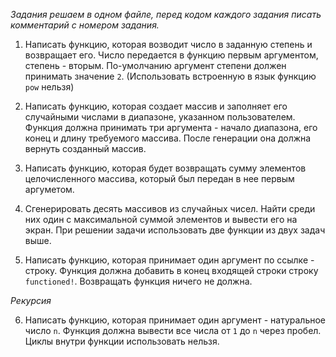 _Задания решаем в одном файле, перед кодом каждого задания писать комментарий с номером задания._


1. Написать функцию, которая возводит число в заданную степень и возвращает его. Число передается в функцию первым аргументом, степень - вторым. По-умолчанию аргумент степени должен принимать значение `2`. (Использовать встроенную в язык функцию `pow` нельзя) 


2. Написать функцию, которая создает массив и заполняет его случайными числами в диапазоне, указанном пользователем. Функция должна принимать три аргумента - начало диапазона, его конец и длину требуемого массива. После генерации она должна вернуть созданный массив.

3. Написать функцию, которая будет возвращать сумму элементов целочисленного массива, который был передан в нее первым аргуметом.

4. Сгенерировать десять массивов из случайных чисел. Найти среди них один с максимальной суммой элементов и вывести его на экран. При решении задачи использовать две функции из двух задач выше.

5. Написать функцию, которая принимает один аргумент по ссылке - строку. Функция должна добавить в конец входящей строки строку ` functioned!`. Возвращать функция ничего не должна.

_Рекурсия_

6. Написать функцию, которая принимает один аргумент - натуральное число `n`. Функция должна вывести все числа от `1` до `n` через пробел. Циклы внутри функции использовать нельзя.

